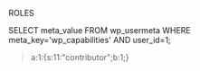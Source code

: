 ROLES

SELECT meta_value FROM wp_usermeta WHERE meta_key='wp_capabilities' AND user_id=1;
>  a:1:{s:11:"contributor";b:1;}
